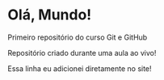# Olá, Mundo! 
 Primeiro repositório do curso Git e GitHub

Repositório criado durante uma aula ao vivo!

Essa linha eu adicionei diretamente no site!
